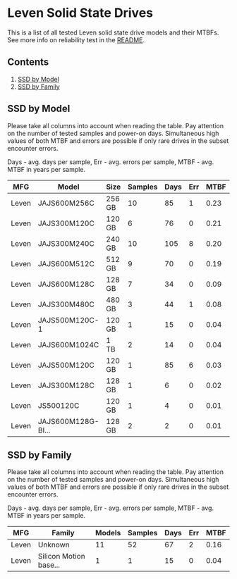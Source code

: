 Leven Solid State Drives
========================

This is a list of all tested Leven solid state drive models and their MTBFs. See
more info on reliability test in the [README](https://github.com/linuxhw/SMART).

Contents
--------

1. [ SSD by Model  ](#ssd-by-model)
2. [ SSD by Family ](#ssd-by-family)

SSD by Model
------------

Please take all columns into account when reading the table. Pay attention on the
number of tested samples and power-on days. Simultaneous high values of both MTBF
and errors are possible if only rare drives in the subset encounter errors.

Days - avg. days per sample,
Err  - avg. errors per sample,
MTBF - avg. MTBF in years per sample.

| MFG       | Model              | Size   | Samples | Days  | Err   | MTBF |
|-----------|--------------------|--------|---------|-------|-------|------|
| Leven     | JAJS600M256C       | 256 GB | 10      | 85    | 1     | 0.23   |
| Leven     | JAJS300M120C       | 120 GB | 6       | 76    | 0     | 0.21   |
| Leven     | JAJS300M240C       | 240 GB | 10      | 105   | 8     | 0.20   |
| Leven     | JAJS600M512C       | 512 GB | 9       | 70    | 0     | 0.19   |
| Leven     | JAJS600M128C       | 128 GB | 7       | 34    | 0     | 0.09   |
| Leven     | JAJS300M480C       | 480 GB | 3       | 44    | 1     | 0.08   |
| Leven     | JAJS500M120C-1     | 120 GB | 1       | 15    | 0     | 0.04   |
| Leven     | JAJS600M1024C      | 1 TB   | 2       | 14    | 0     | 0.04   |
| Leven     | JAJS500M120C       | 120 GB | 1       | 85    | 6     | 0.03   |
| Leven     | JAJS300M128C       | 128 GB | 1       | 6     | 0     | 0.02   |
| Leven     | JS500120C          | 120 GB | 1       | 4     | 0     | 0.01   |
| Leven     | JAJS600M128G-BI... | 128 GB | 2       | 2     | 0     | 0.01   |

SSD by Family
-------------

Please take all columns into account when reading the table. Pay attention on the
number of tested samples and power-on days. Simultaneous high values of both MTBF
and errors are possible if only rare drives in the subset encounter errors.

Days - avg. days per sample,
Err  - avg. errors per sample,
MTBF - avg. MTBF in years per sample.

| MFG       | Family                 | Models | Samples | Days  | Err   | MTBF |
|-----------|------------------------|--------|---------|-------|-------|------|
| Leven     | Unknown                | 11     | 52      | 67    | 2     | 0.16   |
| Leven     | Silicon Motion base... | 1      | 1       | 15    | 0     | 0.04   |
